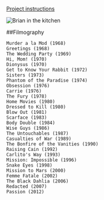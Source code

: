 [Project instructions](http://sbegaudeau.github.io/alma-m2-2015/)

![Brian in the kitchen](https://upload.wikimedia.org/wikipedia/commons/thumb/e/e0/BrianDePalma09TIFF.jpg/220px-BrianDePalma09TIFF.jpg)

##Filmography



    Murder a la Mod (1968)
    Greetings (1968)
    The Wedding Party (1969)
    Hi, Mom! (1970)
    Dionysus (1970)
    Get to Know Your Rabbit (1972)
    Sisters (1973)
    Phantom of the Paradise (1974)
    Obsession (1976)
    Carrie (1976)
    The Fury (1978)
    Home Movies (1980)
    Dressed to Kill (1980)
    Blow Out (1981)
    Scarface (1983)
    Body Double (1984)
    Wise Guys (1986)
    The Untouchables (1987)
    Casualties of War (1989)
    The Bonfire of the Vanities (1990)
    Raising Cain (1992)
    Carlito's Way (1993)
    Mission: Impossible (1996)
    Snake Eyes (1998)
    Mission to Mars (2000)
    Femme Fatale (2002)
    The Black Dahlia (2006)
    Redacted (2007)
    Passion (2012)




